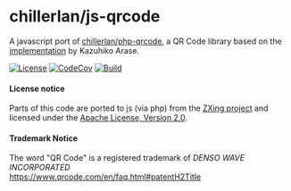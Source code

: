 # chillerlan/js-qrcode

A javascript port of [chillerlan/php-qrcode](https://github.com/chillerlan/php-qrcode), a QR Code library based on the [implementation](https://github.com/kazuhikoarase/qrcode-generator) by Kazuhiko Arase.

[![License][license-badge]][license]
[![CodeCov][coverage-badge]][coverage]
[![Build][gh-action-badge]][gh-action]

[license-badge]: https://img.shields.io/github/license/chillerlan/js-qrcode.svg
[license]: https://github.com/chillerlan/js-qrcode/blob/main/LICENSE
[coverage-badge]: https://img.shields.io/codecov/c/github/chillerlan/js-qrcode.svg?logo=codecov
[coverage]: https://codecov.io/github/chillerlan/js-qrcode
[gh-action-badge]: https://github.com/chillerlan/js-qrcode/workflows/build/badge.svg
[gh-action]: https://github.com/chillerlan/js-qrcode/actions/workflows/build.yml?query=branch%3Amain


#### License notice
Parts of this code are ported to js (via php) from the [ZXing project](https://github.com/zxing/zxing) and licensed under the [Apache License, Version 2.0](./NOTICE).

#### Trademark Notice

The word "QR Code" is a registered trademark of *DENSO WAVE INCORPORATED*<br>
https://www.qrcode.com/en/faq.html#patentH2Title
